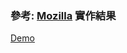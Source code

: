 ### 參考: [Mozilla](https://developer.mozilla.org/) 實作結果

[Demo](https://classy-cuchufli-8b53ab.netlify.app/)